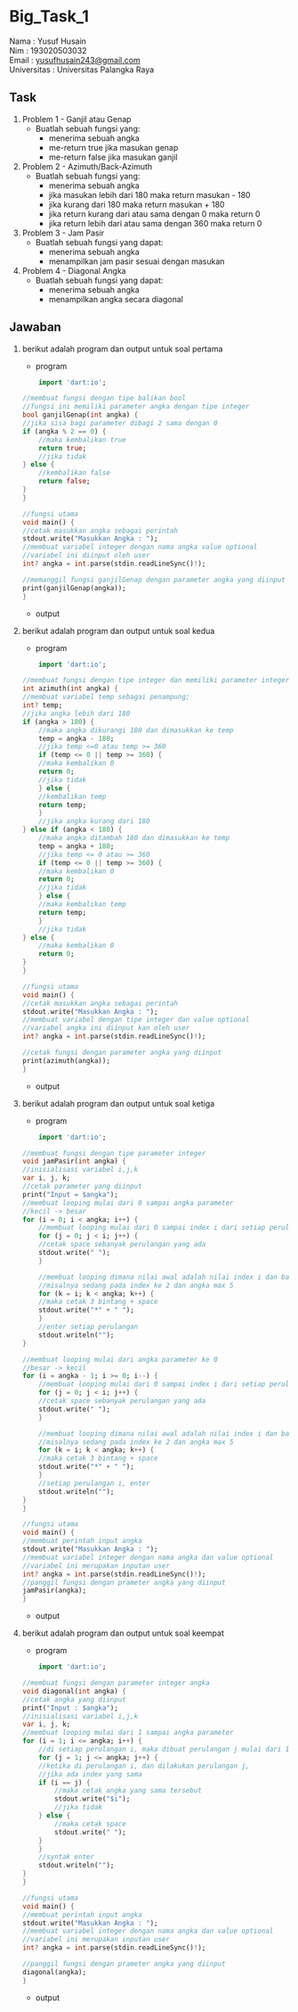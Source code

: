 # Big_Task_1

Nama : Yusuf Husain <br>
Nim : 193020503032 <br>
Email : yusufhusain243@gmail.com <br>
Universitas : Universitas Palangka Raya

## Task

1. Problem 1 - Ganjil atau Genap
   - Buatlah sebuah fungsi yang:
     - menerima sebuah angka
     - me-return true jika masukan genap
     - me-return false jika masukan ganjil
2. Problem 2 - Azimuth/Back-Azimuth
   - Buatlah sebuah fungsi yang:
     - menerima sebuah angka
     - jika masukan lebih dari 180 maka return masukan - 180
     - jika kurang dari 180 maka return masukan + 180
     - jika return kurang dari atau sama dengan 0 maka return 0
     - jika return lebih dari atau sama dengan 360 maka return 0
3. Problem 3 - Jam Pasir
   - Buatlah sebuah fungsi yang dapat:
     - menerima sebuah angka
     - menampilkan jam pasir sesuai dengan masukan
4. Problem 4 - Diagonal Angka
   - Buatlah sebuah fungsi yang dapat:
     - menerima sebuah angka
     - menampilkan angka secara diagonal

## Jawaban

1. berikut adalah program dan output untuk soal pertama

   - program

   ```dart
       import 'dart:io';

   //membuat fungsi dengan tipe balikan bool
   //fungsi ini memiliki parameter angka dengan tipe integer
   bool ganjilGenap(int angka) {
   //jika sisa bagi parameter dibagi 2 sama dengan 0
   if (angka % 2 == 0) {
       //maka kembalikan true
       return true;
       //jika tidak
   } else {
       //kembalikan false
       return false;
   }
   }

   //fungsi utama
   void main() {
   //cetak masukkan angka sebagai perintah
   stdout.write("Masukkan Angka : ");
   //membuat variabel integer dengan nama angka value optional
   //variabel ini diinput oleh user
   int? angka = int.parse(stdin.readLineSync()!);

   //memanggil fungsi ganjilGenap dengan parameter angka yang diinput user
   print(ganjilGenap(angka));
   }

   ```

   - output

2. berikut adalah program dan output untuk soal kedua

   - program

   ```dart
       import 'dart:io';

   //membuat fungsi dengan tipe integer dan memiliki parameter integer angka
   int azimuth(int angka) {
   //membuat variabel temp sebagai penampung;
   int? temp;
   //jika angka lebih dari 180
   if (angka > 180) {
       //maka angka dikurangi 180 dan dimasukkan ke temp
       temp = angka - 180;
       //jika temp <=0 atau temp >= 360
       if (temp <= 0 || temp >= 360) {
       //maka kembalikan 0
       return 0;
       //jika tidak
       } else {
       //kembalikan temp
       return temp;
       }
       //jika angka kurang dari 180
   } else if (angka < 180) {
       //maka angka ditambah 180 dan dimasukkan ke temp
       temp = angka + 180;
       //jika temp <= 0 atau >= 360
       if (temp <= 0 || temp >= 360) {
       //maka kembalikan 0
       return 0;
       //jika tidak
       } else {
       //maka kembalikan temp
       return temp;
       }
       //jika tidak
   } else {
       //maka kembalikan 0
       return 0;
   }
   }

   //fungsi utama
   void main() {
   //cetak masukkan angka sebagai perintah
   stdout.write("Masukkan Angka : ");
   //membuat variabel dengan tipe integer dan value optional
   //variabel angka ini diinput kan oleh user
   int? angka = int.parse(stdin.readLineSync()!);

   //cetak fungsi dengan parameter angka yang diinput
   print(azimuth(angka));
   }

   ```

   - output

3. berikut adalah program dan output untuk soal ketiga

   - program

   ```dart
       import 'dart:io';

   //membuat fungsi dengan tipe parameter integer
   void jamPasir(int angka) {
   //inisialisasi variabel i,j,k
   var i, j, k;
   //cetak parameter yang diinput
   print("Input = $angka");
   //membuat looping mulai dari 0 sampai angka parameter
   //kecil -> besar
   for (i = 0; i < angka; i++) {
       //membuat looping mulai dari 0 sampai index i dari setiap perulangan i
       for (j = 0; j < i; j++) {
       //cetak space sebanyak perulangan yang ada
       stdout.write(" ");
       }

       //membuat looping dimana nilai awal adalah nilai index i dan batas max adalah angka
       //misalnya sedang pada index ke 2 dan angka max 5
       for (k = i; k < angka; k++) {
       //maka cetak 3 bintang + space
       stdout.write("*" + " ");
       }
       //enter setiap perulangan
       stdout.writeln("");
   }

   //membuat looping mulai dari angka parameter ke 0
   //besar -> kecil
   for (i = angka - 1; i >= 0; i--) {
       //membuat looping mulai dari 0 sampai index i dari setiap perulangan i
       for (j = 0; j < i; j++) {
       //cetak space sebanyak perulangan yang ada
       stdout.write(" ");
       }

       //membuat looping dimana nilai awal adalah nilai index i dan batas max adalah angka
       //misalnya sedang pada index ke 2 dan angka max 5
       for (k = i; k < angka; k++) {
       //maka cetak 3 bintang + space
       stdout.write("*" + " ");
       }
       //setiap perulangan i, enter
       stdout.writeln("");
   }
   }

   //fungsi utama
   void main() {
   //membuat perintah input angka
   stdout.write("Masukkan Angka : ");
   //membuat variabel integer dengan nama angka dan value optional
   //variabel ini merupakan inputan user
   int? angka = int.parse(stdin.readLineSync()!);
   //panggil fungsi dengan prameter angka yang diinput
   jamPasir(angka);
   }

   ```

   - output

4. berikut adalah program dan output untuk soal keempat

   - program

   ```dart
       import 'dart:io';

   //membuat fungsi dengan parameter integer angka
   void diagonal(int angka) {
   //cetak angka yang diinput
   print("Input : $angka");
   //inisialisasi variabel i,j,k
   var i, j, k;
   //membuat looping mulai dari 1 sampai angka parameter
   for (i = 1; i <= angka; i++) {
       //di setiap perulangan i, maka dibuat perulangan j mulai dari 1 sampai angka parameter
       for (j = 1; j <= angka; j++) {
       //ketika di perulangan i, dan dilakukan perulangan j,
       //jika ada index yang sama
       if (i == j) {
           //maka cetak angka yang sama tersebut
           stdout.write("$i");
           //jika tidak
       } else {
           //maka cetak space
           stdout.write(" ");
       }
       }
       //syntak enter
       stdout.writeln("");
   }
   }

   //fungsi utama
   void main() {
   //membuat perintah input angka
   stdout.write("Masukkan Angka : ");
   //membuat variabel integer dengan nama angka dan value optional
   //variabel ini merupakan inputan user
   int? angka = int.parse(stdin.readLineSync()!);

   //panggil fungsi dengan prameter angka yang diinput
   diagonal(angka);
   }

   ```

   - output
